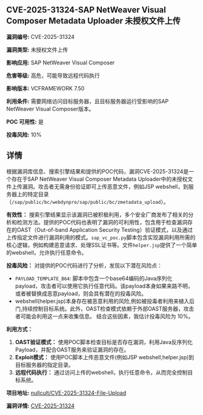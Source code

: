 ## CVE-2025-31324-SAP NetWeaver Visual Composer Metadata Uploader 未授权文件上传

**漏洞编号:** CVE-2025-31324

**漏洞类型:** 未授权文件上传

**影响应用:** SAP NetWeaver Visual Composer

**危害等级:** 高危，可能导致远程代码执行

**影响版本:** VCFRAMEWORK 7.50

**利用条件:** 需要网络访问目标服务器，且目标服务器运行受影响的SAP NetWeaver Visual Composer版本。

**POC 可用性:** 是

**投毒风险:** 10%

## 详情

根据漏洞库信息、搜索引擎结果和提供的POC代码，漏洞CVE-2025-31324是一个存在于SAP NetWeaver Visual Composer Metadata Uploader中的未授权文件上传漏洞。攻击者无需身份验证即可上传恶意文件，例如JSP webshell，到服务器上的特定目录（`/sap/public/bc/webdynpro/sap/public/bc/zmetadata_upload`）。

**有效性：**
搜索引擎结果显示该漏洞已被积极利用，多个安全厂商发布了相关的分析和检测方法。提供的POC代码也表明了漏洞的可利用性，包含用于检查漏洞存在的OAST（Out-of-band Application Security Testing）验证模式，以及通过上传指定文件进行漏洞利用的模式。`sap_vc_poc.py`脚本包含实现漏洞利用所需的核心逻辑，例如构建恶意请求、处理SSL证书等。文件`helper.jsp`提供了一个简单的webshell，允许执行任意命令。

**投毒风险：**
对提供的POC代码进行了分析，发现以下潜在风险点：
* `PAYLOAD_TEMPLATE_B64`: 脚本中包含一个base64编码的Java序列化payload，攻击者可以使用它执行任意代码。该payload本身如果来路不明，或者被替换成恶意payload，则会具有潜在的投毒风险。
* webshell(helper.jsp)本身存在被恶意利用的风险,例如被投毒者利用来植入后门,持续控制目标系统。此外，OAST检查模式依赖于外部OAST服务器，攻击者可能会利用这一点来收集信息。
结合这些因素，我估计投毒风险为 10%。

**利用方式：**
1.  **OAST验证模式：** 使用POC脚本检查目标是否存在漏洞，利用Java反序列化Payload，并配合OAST服务来验证漏洞的存在。
2.  **Exploit模式：** 使用POC脚本上传恶意文件(例如JSP webshell,helper.jsp)到目标服务器的指定目录。
3.  **远程代码执行：** 通过访问上传的webshell，执行任意命令，从而完全控制目标系统。

**项目地址:** [nullcult/CVE-2025-31324-File-Upload](https://github.com/nullcult/CVE-2025-31324-File-Upload)

**漏洞详情:** [CVE-2025-31324](https://nvd.nist.gov/vuln/detail/CVE-2025-31324)